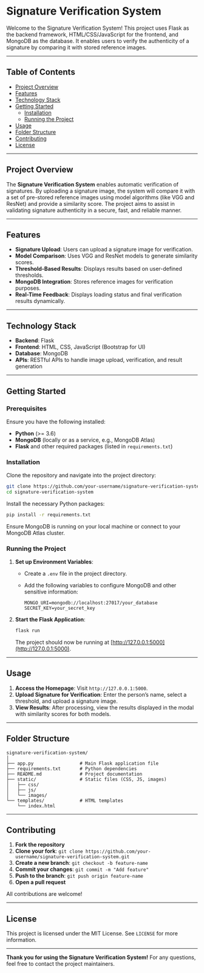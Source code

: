 # Signature Verification System

Welcome to the Signature Verification System! This project uses Flask as the backend framework, HTML/CSS/JavaScript for the frontend, and MongoDB as the database. It enables users to verify the authenticity of a signature by comparing it with stored reference images.

---

## Table of Contents

- [Project Overview](#project-overview)
- [Features](#features)
- [Technology Stack](#technology-stack)
- [Getting Started](#getting-started)
  - [Installation](#installation)
  - [Running the Project](#running-the-project)
- [Usage](#usage)
- [Folder Structure](#folder-structure)
- [Contributing](#contributing)
- [License](#license)

---

## Project Overview

The **Signature Verification System** enables automatic verification of signatures. By uploading a signature image, the system will compare it with a set of pre-stored reference images using model algorithms (like VGG and ResNet) and provide a similarity score. The project aims to assist in validating signature authenticity in a secure, fast, and reliable manner.

---

## Features

- **Signature Upload**: Users can upload a signature image for verification.
- **Model Comparison**: Uses VGG and ResNet models to generate similarity scores.
- **Threshold-Based Results**: Displays results based on user-defined thresholds.
- **MongoDB Integration**: Stores reference images for verification purposes.
- **Real-Time Feedback**: Displays loading status and final verification results dynamically.

---

## Technology Stack

- **Backend**: Flask
- **Frontend**: HTML, CSS, JavaScript (Bootstrap for UI)
- **Database**: MongoDB
- **APIs**: RESTful APIs to handle image upload, verification, and result generation

---

## Getting Started

### Prerequisites

Ensure you have the following installed:

- **Python** (>= 3.6)
- **MongoDB** (locally or as a service, e.g., MongoDB Atlas)
- **Flask** and other required packages (listed in `requirements.txt`)

### Installation

Clone the repository and navigate into the project directory:

```bash
git clone https://github.com/your-username/signature-verification-system.git
cd signature-verification-system
```

Install the necessary Python packages:

```bash
pip install -r requirements.txt
```

Ensure MongoDB is running on your local machine or connect to your MongoDB Atlas cluster.

### Running the Project

1. **Set up Environment Variables**:
   - Create a `.env` file in the project directory.
   - Add the following variables to configure MongoDB and other sensitive information:

     ```plaintext
     MONGO_URI=mongodb://localhost:27017/your_database
     SECRET_KEY=your_secret_key
     ```

2. **Start the Flask Application**:

   ```bash
   flask run
   ```

   The project should now be running at [http://127.0.0.1:5000](http://127.0.0.1:5000).

---

## Usage

1. **Access the Homepage**: Visit `http://127.0.0.1:5000`.
2. **Upload Signature for Verification**: Enter the person’s name, select a threshold, and upload a signature image.
3. **View Results**: After processing, view the results displayed in the modal with similarity scores for both models.

---

## Folder Structure

```
signature-verification-system/
│
├── app.py                 # Main Flask application file
├── requirements.txt       # Python dependencies
├── README.md              # Project documentation
├── static/                # Static files (CSS, JS, images)
│   ├── css/
│   ├── js/
│   └── images/
└── templates/             # HTML templates
    └── index.html
```

---

## Contributing

1. **Fork the repository**
2. **Clone your fork**: `git clone https://github.com/your-username/signature-verification-system.git`
3. **Create a new branch**: `git checkout -b feature-name`
4. **Commit your changes**: `git commit -m "Add feature"`
5. **Push to the branch**: `git push origin feature-name`
6. **Open a pull request**

All contributions are welcome!

---

## License

This project is licensed under the MIT License. See `LICENSE` for more information.

---

**Thank you for using the Signature Verification System!** For any questions, feel free to contact the project maintainers.